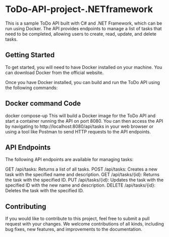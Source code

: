 # ToDo-API-project-.NETframework

This is a sample ToDo API built with C# and .NET Framework, which can be run using Docker. The API provides endpoints to manage a list of tasks that need to be completed, allowing users to create, read, update, and delete tasks.

## Getting Started
To get started, you will need to have Docker installed on your machine. You can download Docker from the official website.

Once you have Docker installed, you can build and run the ToDo API using the following commands:

## Docker command Code
docker compose-up
This will build a Docker image for the ToDo API and start a container running the API on port 8080. You can then access the API by navigating to http://localhost:8080/api/tasks in your web browser or using a tool like Postman to send HTTP requests to the API endpoints.

## API Endpoints
The following API endpoints are available for managing tasks:

GET /api/tasks: Returns a list of all tasks.
POST /api/tasks: Creates a new task with the specified name and description.
GET /api/tasks/{id}: Returns the task with the specified ID.
PUT /api/tasks/{id}: Updates the task with the specified ID with the new name and description.
DELETE /api/tasks/{id}: Deletes the task with the specified ID.
## Contributing
If you would like to contribute to this project, feel free to submit a pull request with your changes. We welcome contributions of all kinds, including bug fixes, new features, and improvements to the documentation.
